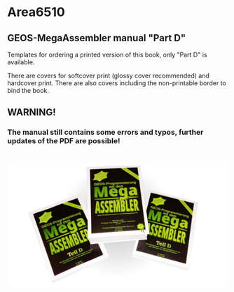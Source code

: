 # Area6510

## GEOS-MegaAssembler manual "Part D"
Templates for ordering a printed version of this book, only "Part D" is available.

There are covers for softcover print (glossy cover recommended) and hardcover print. There are also covers including the non-printable border to bind the book.

## WARNING!
### The manual still contains some errors and typos, further updates of the PDF are possible!


#
#
#
![GEOS-Programming with the MegaAssembler](GEOS-MegaAssembler-Print-Samples.jpg "Samples")
